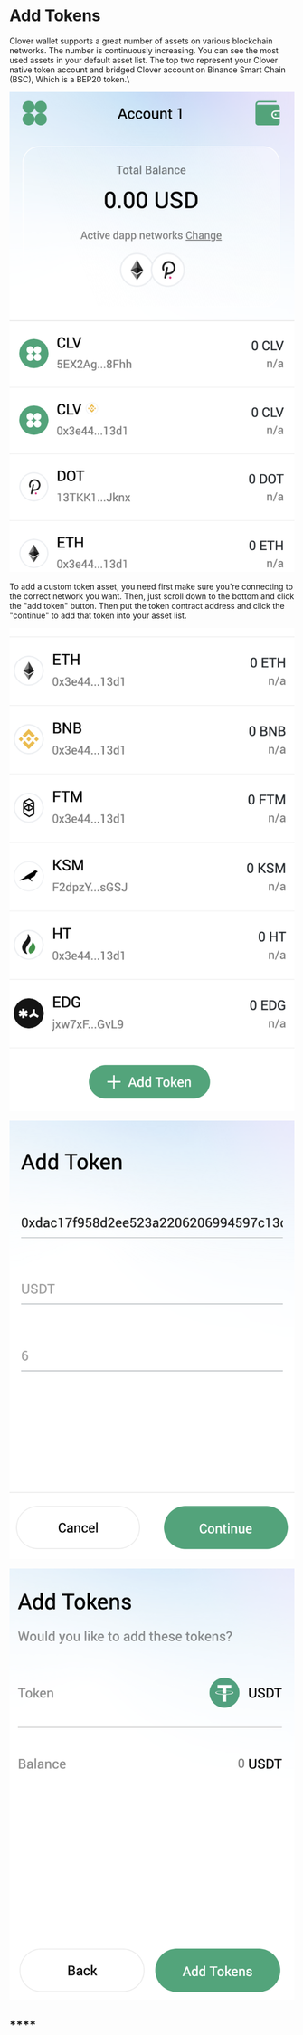 # Add Tokens

Clover wallet supports a great number of assets on various blockchain networks. The number is continuously increasing. You can see the most used assets in your default asset list. The top two represent your Clover native token account and bridged Clover account on Binance Smart Chain (BSC), Which is a BEP20 token.\


![](<../../.gitbook/assets/image (39).png>)

To add a custom token asset, you need first make sure you're connecting to the correct network you want. Then, just scroll down to the bottom and click the "add token" button. Then put the token contract address and click the "continue" to add that token into your asset list.

![](<../../.gitbook/assets/image (40).png>)

![](<../../.gitbook/assets/image (45).png>)

![](<../../.gitbook/assets/image (46).png>)

## ****
